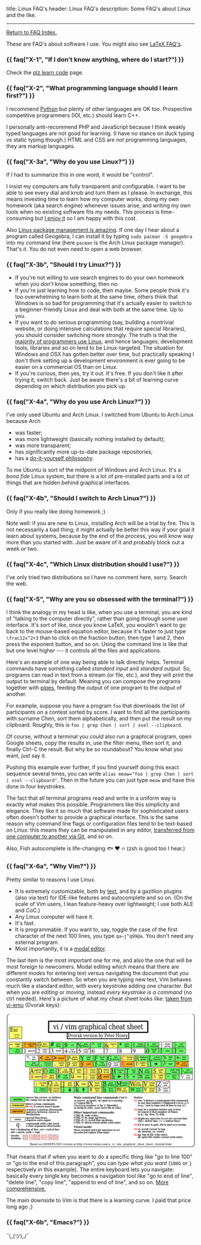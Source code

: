title: Linux FAQ's
header: Linux FAQ's
description: Some FAQ's about Linux and the like.

---

[Return to FAQ Index.](faqs.html)

These are FAQ's about software I use.
You might also see [LaTeX FAQ's](faq-latex.html).

### {{ faq("X-1", "If I don't know anything, where do I start?") }}

Check the [plz learn code](techsupport.html) page.

### {{ faq("X-2", "What programming language should I learn first?") }}

I recommend [Python](http://openbookproject.net/thinkcs/python/english3e/index.html)
but plenty of other languages are OK too.
Prospective competitive programmers (IOI, etc.) should learn C++.

I personally anti-recommend PHP and JavaScript because I think weakly typed
languages are not good for learning.
(I have no stance on duck typing vs static typing though.)
HTML and CSS are *not* programming languages, they are markup languages.

### {{ faq("X-3a", "Why do you use Linux?") }}

If I had to summarize this in one word, it would be "control".

I insist my computers are fully transparent and configurable.
I want to be able to see every dial and knob and turn them as I please.
In exchange, this means investing time to learn how my computer works,
doing my own homework (aka search engine) whenever issues arise,
and writing my own tools when no existing software fits my needs.
This process is time-consuming but
[I enjoy it](https://xkcd.com/974/) so I am happy with this cost.

Also [Linux package management is
amazing](https://itsfoss.com/package-manager/).
If one day I hear about a program called Geogebra,
I can install it by typing `sudo pacman -S geogebra` into my command line
(here `pacman` is the Arch Linux package manager).
That's *it*. You do not even need to open a web browser.

### {{ faq("X-3b", "Should I try Linux?") }}

- If you're not willing to use search engines to do your own homework
	when you don't know something, then no.
- If you're just learning how to code, then maybe.
	Some people think it's too overwhelming to learn both at the same time,
	others think that Windows is so bad for programming that
	it's actually easier to switch to a beginner-friendly Linux
	and deal with both at the same time. Up to you.
- If you want to do serious programming (say, building a nontrivial website,
	or doing intensive calculations that require special libraries),
	you should consider switching more strongly. The truth is that the
	[majority of programmers use Linux](https://www.reddit.com/r/linux/comments/vytkf),
	and hence languages, development tools, libraries and so on
	tend to be Linux-targeted.
	The situation for Windows and OSX has gotten better over time,
	but practically speaking I don't think setting up a development environment
	is ever going to be easier on a commercial OS than on Linux.
- If you're curious, then yes, try it out. It's free.
	If you don't like it after trying it, switch back.
	Just be aware there's a bit of learning curve depending on which
	distribution you pick up.

### {{ faq("X-4a", "Why do you use Arch Linux?") }}

I've only used Ubuntu and Arch Linux.
I switched from Ubuntu to Arch Linux because Arch

- was faster;
- was more lightweight (basically nothing installed by default);
- was more transparent;
- has significantly more up-to-date package repositories;
- has a [do-it-yourself philosophy](https://wiki.archlinux.org/title/Arch_Linux#Principles).

To me Ubuntu is sort of the midpoint of Windows and Arch Linux.
It's a *bona fide* Linux system, but there is a lot of pre-installed parts
and a lot of things that are hidden behind graphical interfaces.

### {{ faq("X-4b", "Should I switch to Arch Linux?") }}

Only if you really like doing homework ;)

Note well: if you are new to Linux, installing Arch will be a trial by fire.
This is not necessarily a bad thing; it might actually be better this way if
your goal it learn about systems, because by the end of the process, you will
know way more than you started with. Just be aware of it and probably block out
a week or two.

### {{ faq("X-4c", "Which Linux distribution should I use?") }}

I've only tried two distributions so I have no comment here, sorry.
Search the web.

### {{ faq("X-5", "Why are you so obsessed with the terminal?") }}

I think the analogy in my head is like, when you use a terminal, you are kind of
"talking to the computer directly", rather than going through some user interface.
It's sort of like, once you know LaTeX, you wouldn't want to go back to the
mouse-based equation editor, because it's faster to just type `\frac12x^2+3`
than to click on the fraction button, then type 1 and 2, then press the exponent
button, and so on. Using the command line is like that but one level higher ---
it controls all the files and applications.

Here's an example of one way being able to talk directly helps.
Terminal commands have something called *standard input* and *standard output*.
So, programs can read in text from a stream (or file, etc.),
and they will print the output to terminal by default.
Meaning you can compose the programs together with
[pipes](https://en.wikipedia.org/wiki/Pipeline_%28Unix%29),
feeding the output of one program to the output of another.

For example, suppose you have a program `foo` that downloads the list
of participants on a contest sorted by score.
I want to find all the participants with surname Chen,
sort them alphabetically, and then put the result on my clipboard.
Roughly, this is `foo | grep Chen | sort | xsel --clipboard`.

Of course, without a terminal you *could* also run a graphical program,
open Google sheets, copy the results in, use the filter menu,
then sort it, and finally Ctrl-C the result. But why be so roundabout?
You know what you want, just say it.

Pushing this example ever further,
if you find yourself doing this exact sequence several times,
you can write `alias meow="foo | grep Chen | sort | xsel --clipboard"`.
Then in the future you can just type `meow` and have this done in four keystrokes.

The fact that all terminal programs read and write
in a uniform way is exactly what makes this possible.
Programmers like this simplicity and elegance.
They like it so much that software made for sophisticated users
often doesn't bother to provide a graphical interface.
This is the same reason why command line flags or
configuration files tend to be text-based on Linux:
this means they can be manipulated in any editor,
[transferred from one computer to another via Git](https://github.com/vEnhance/dotfiles),
and so on.

Also, Fish autocomplete is life-changing 🐟 ❤️  🔥
(zsh is good too I hear.)

### {{ faq("X-6a", "Why Vim?") }}

Pretty similar to reasons I use Linux.

- It is extremely customizable, both by
	[text](https://github.com/vEnhance/dotfiles/blob/main/vimrc),
	and by a gazillion plugins (also via text)
	for IDE-like features and autocomplete and so on.
	(On the scale of Vim users, I lean feature-heavy over lightweight;
	I use both ALE and CoC.)
- Any Linux computer will have it.
- It's fast.
- It is programmable. If you want to, say,
	toggle the case of the first character of the next 100 lines,
	you type `qa~j^q99@a`. You don't need any external program.
- Most importantly, it is a [modal editor](https://en.wikipedia.org/wiki/Vi#Interface).

The last item is the most important one for me,
and also the one that will be most foreign to newcomers.
Modal editing which means that there are different *modes*
for entering text versus navigating the document that you constantly switch between.
So when you are typing new text, Vim behaves much like a standard editor,
with every keystroke adding one character.
But when you are *editing* or *moving*,
instead *every keystroke is a command* (no ctrl needed).
Here's a picture of what my cheat sheet looks like:
[taken from vi-emu](https://boredzo.org/vi_tutorial/vi_tutorial-Dvorak-Color.pdf)
(Dvorak keys):

![Power overwhelming.](static/vim-dvorak.png)

That means that if when you want to do a specific thing like
"go to line 100" or "go to the end of this paragraph",
you can *type what you want* (`100G` or `}` respectively in this example).
The entire keyboard lets you navigate: basically every single key
becomes a navigation tool like "go to end of line", "delete line",
"copy line", "append to end of line", and so on.
[More comprehensive.](https://stackoverflow.com/a/1220118)

The main downside to Vim is that there is a learning curve.
I paid that price long ago ;)

### {{ faq("X-6b", "Emacs?") }}

¯\\\_(ツ)\_/¯
